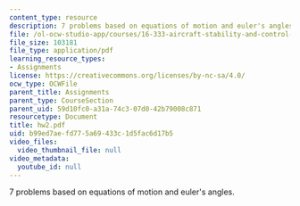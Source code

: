 ```yaml
---
content_type: resource
description: 7 problems based on equations of motion and euler's angles.
file: /ol-ocw-studio-app/courses/16-333-aircraft-stability-and-control-fall-2004/b99ed7aefd775a69433c1d5fac6d17b5_hw2.pdf
file_size: 103181
file_type: application/pdf
learning_resource_types:
- Assignments
license: https://creativecommons.org/licenses/by-nc-sa/4.0/
ocw_type: OCWFile
parent_title: Assignments
parent_type: CourseSection
parent_uid: 59d10fc0-a31a-74c3-07d0-42b79008c871
resourcetype: Document
title: hw2.pdf
uid: b99ed7ae-fd77-5a69-433c-1d5fac6d17b5
video_files:
  video_thumbnail_file: null
video_metadata:
  youtube_id: null
---
```

7 problems based on equations of motion and euler's angles.